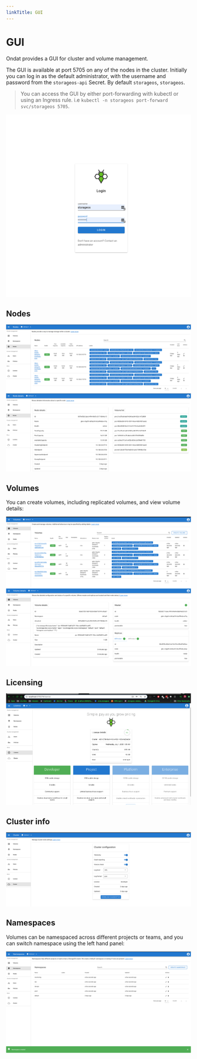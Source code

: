 ```yaml
---
linkTitle: GUI
---
```


# GUI

Ondat provides a GUI for cluster and volume management.

The GUI is available at port 5705 on any of the nodes in the cluster. Initially
you can log in as the default administrator, with the username and password
from the `storageos-api` Secret. By default `storageos`, `storageos`.

> You can access the GUI by either port-forwarding with kubectl or using an
> Ingress rule. i.e `kubectl -n storageos port-forward svc/storageos 5705`.

![Logging in](/images/docs//gui-v2/login.png)

## Nodes

![Nodes](/images/docs/gui-v2/nodes.png)
![Node detail](/images/docs/gui-v2/node-detail.png)

## Volumes

You can create volumes, including replicated volumes, and view volume details:

![Viewing storage volumes](/images/docs/gui-v2/volumes.png)
![Viewing details of a volume](/images/docs/gui-v2/volume-detail.png)

## Licensing

![License](/images/docs/gui-v2/license.png)

## Cluster info

![Cluster](/images/docs/gui-v2/cluster.png)

## Namespaces

Volumes can be namespaced across different projects or teams, and you can switch namespace using the left hand panel:

![Viewing namespaces](/images/docs/gui-v2/namespaces.png)
